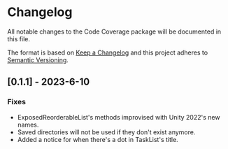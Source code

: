 # Changelog
All notable changes to the Code Coverage package will be documented in this file.

The format is based on [Keep a Changelog](http://keepachangelog.com/en/1.0.0/)
and this project adheres to [Semantic Versioning](http://semver.org/spec/v2.0.0.html).

## [0.1.1] - 2023-6-10

### Fixes
* ExposedReorderableList's methods improvised with Unity 2022's new names.
* Saved directories will not be used if they don't exist anymore.
* Added a notice for when there's a dot in TaskList's title.